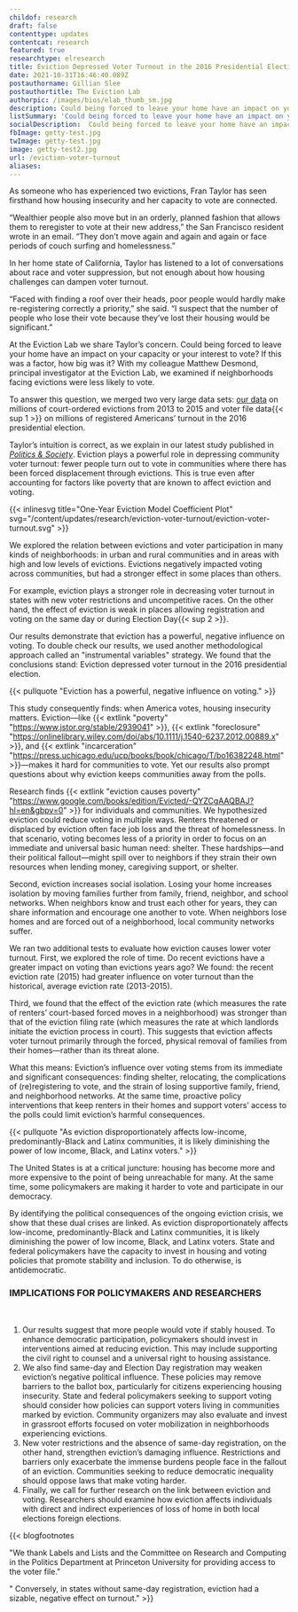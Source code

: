 ```yaml
---
childof: research
draft: false
contenttype: updates
contentcat: research
featured: true
researchtype: elresearch
title: Eviction Depressed Voter Turnout in the 2016 Presidential Election
date: 2021-10-31T16:46:40.089Z
postauthorname: Gillian Slee 
postauthortitle: The Eviction Lab
authorpic: /images/bios/elab_thumb_sm.jpg
description: Could being forced to leave your home have an impact on your capacity or your interest to vote? We examined if neighborhoods facing evictions were less likely to vote. 
listSummary: 'Could being forced to leave your home have an impact on your capacity or your interest to vote? We examined if neighborhoods facing evictions were less likely to vote. ' 
socialDescription:  Could being forced to leave your home have an impact on your capacity or your interest to vote? We examined if neighborhoods facing evictions were less likely to vote. 
fbImage: getty-test.jpg
twImage: getty-test.jpg
image: getty-test2.jpg
url: /eviction-voter-turnout
aliases:
---
```


<span class="dropcap green">A</span>s someone who has experienced two evictions, Fran Taylor has seen firsthand how housing insecurity and her capacity to vote are connected. 

“Wealthier people also move but in an orderly, planned fashion that allows them to reregister to vote at their new address,” the San Francisco resident wrote in an email. “They don’t move again and again and again or face periods of couch surfing and homelessness.”

In her home state of California, Taylor has listened to a lot of conversations about race and voter suppression, but not enough about how housing challenges can dampen voter turnout. 

“Faced with finding a roof over their heads, poor people would hardly make re-registering correctly a priority,” she said. “I suspect that the number of people who lose their vote because they’ve lost their housing would be significant.”

At the Eviction Lab we share Taylor’s concern. Could being forced to leave your home have an impact on your capacity or your interest to vote? If this was a factor, how big was it? With my colleague Matthew Desmond, principal investigator at the Eviction Lab, we examined if neighborhoods facing evictions were less likely to vote. 

To answer this question, we merged two very large data sets: [our data]('https://evictionlab.org/map/#/2016?geography=states&type=er) on millions of court-ordered evictions from 2013 to 2015 and voter file data{{< sup 1 >}} on millions of registered Americans’ turnout in the 2016 presidential election.
 
Taylor’s intuition is correct, as we explain in our latest study published in <a href="https://journals.sagepub.com/doi/10.1177/00323292211050716" target="_blank" rel="noreferrer noopener">_Politics & Society_</a>. Eviction plays a powerful role in depressing community voter turnout: fewer people turn out to vote in communities where there has been forced displacement through evictions. This is true even after accounting for factors like poverty that are known to affect eviction and voting.  
</div>
</div>
</div>
<div style="max-width: 1200px;" class="mx-auto px-2">

{{< inlinesvg title="One-Year Eviction Model Coefficient Plot" svg="/content/updates/research/eviction-voter-turnout/eviction-voter-turnout.svg"  >}}

</div>

<div class="center-content-post research-post updates-post pb-2">
<div class="page-content">
<div class="post-body">

We explored the relation between evictions and voter participation in many kinds of neighborhoods: in urban and rural communities and in areas with high and low levels of evictions. Evictions negatively impacted voting across communities, but had a stronger effect in some places than others.

For example, eviction plays a stronger role in decreasing voter turnout in states with new voter restrictions and uncompetitive races. On the other hand, the effect of eviction is weak in places  allowing registration and voting on the same day or during Election Day{{< sup 2 >}}.

Our results demonstrate that eviction has a powerful, negative influence on voting. To double check our results, we used another methodological approach called an "instrumental variables" strategy. We found that the conclusions stand: Eviction depressed voter turnout in the 2016 presidential election.

{{< pullquote "Eviction has a powerful, negative influence on voting." >}}

This study consequently finds: when America votes, housing insecurity matters. Eviction—like {{< extlink "poverty" "https://www.jstor.org/stable/2939041" >}}, {{< extlink "foreclosure" "https://onlinelibrary.wiley.com/doi/abs/10.1111/j.1540-6237.2012.00889.x" >}}, and {{< extlink "incarceration" "https://press.uchicago.edu/ucp/books/book/chicago/T/bo16382248.html" >}}—makes it hard for communities to vote. Yet our results also prompt questions about why eviction keeps communities away from the polls. 


Research finds {{< extlink "eviction causes poverty" "https://www.google.com/books/edition/Evicted/-QYZCgAAQBAJ?hl=en&gbpv=0" >}} for individuals and communities. We hypothesized eviction could reduce voting in multiple ways. Renters threatened or displaced by eviction often face job loss and the threat of homelessness. In that scenario, voting becomes less of a priority in order to focus on an immediate and universal basic human need: shelter. These hardships—and their political fallout—might spill over to neighbors if they strain their own resources when lending money, caregiving support, or shelter. 

Second, eviction increases social isolation. Losing your home increases isolation by moving families further from family, friend, neighbor, and school networks. When neighbors know and trust each other for years, they can share information and encourage one another to vote. When neighbors lose homes and are forced out of a neighborhood, local community networks suffer. 

We ran two additional tests to evaluate how eviction causes lower voter turnout. First, we explored the role of time. Do recent evictions have a greater impact on voting than evictions years ago? We found: the recent eviction rate (2015) had greater influence on voter turnout than the historical, average eviction rate (2013-2015). 

Third, we found that the effect of the eviction rate (which measures the rate of renters’ court-based forced moves in a neighborhood) was stronger than that of the eviction filing rate (which measures the rate at which landlords initiate the eviction process in court). This suggests that eviction affects voter turnout primarily through the forced, physical removal of families from their homes—rather than its threat alone. 


What this means: Eviction’s influence over voting stems from its immediate and significant consequences: finding shelter, relocating, the complications of (re)registering to vote, and the strain of losing supportive family, friend, and neighborhood networks. At the same time, proactive policy interventions that keep renters in their homes and support voters’ access to the polls could limit eviction’s harmful consequences.  

{{< pullquote "As eviction disproportionately affects low-income, predominantly-Black and Latinx communities, it is likely diminishing the power of low income, Black, and Latinx voters." >}}


The United States is at a critical juncture: housing has become more and more expensive to the point of being unreachable for many. At the same time, some policymakers are making it harder to vote and participate in our democracy.

By identifying the political consequences of the ongoing eviction crisis, we show that these dual crises are linked. As eviction disproportionately affects low-income, predominantly-Black and Latinx communities, it is likely diminishing the power of low income, Black, and Latinx voters. State and federal policymakers have the capacity to invest in housing and voting policies that promote stability and inclusion. To do otherwise, is antidemocratic. 

### IMPLICATIONS FOR POLICYMAKERS AND RESEARCHERS 

<br/>

1. Our results suggest that more people would vote if stably housed. To enhance democratic participation, policymakers should invest in interventions aimed at reducing eviction. This may include supporting the civil right to counsel and a universal right to housing assistance.
2. We also find same-day and Election Day registration may weaken eviction’s negative political influence. These policies may remove barriers to the ballot box, particularly for citizens experiencing housing insecurity. State and federal policymakers seeking to support voting should consider how policies can support voters living in communities marked by eviction. Community organizers may also evaluate and invest in grassroot efforts focused on voter mobilization in neighborhoods experiencing evictions. 
3. New voter restrictions and the absence of same-day registration, on the other hand, strengthen eviction’s damaging influence. Restrictions and barriers only exacerbate the immense burdens people face in the fallout of an eviction. Communities seeking to reduce democratic inequality should oppose laws that make voting harder. 
4. Finally, we call for further research on the link between eviction and voting. Researchers should examine how eviction affects individuals with direct and indirect experiences of loss of home in both local elections foreign elections.

{{< blogfootnotes 

"We thank Labels and Lists and the Committee on Research and Computing in the Politics Department at Princeton University for providing access to the voter file."

" Conversely, in states without same-day registration, eviction had a sizable, negative effect on turnout." >}}


